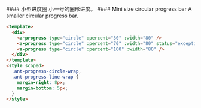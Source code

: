 <cn>
#### 小型进度圈
小一号的圈形进度。
</cn>

<us>
#### Mini size circular progress bar
A smaller circular progress bar.
</us>

```html
<template>
  <div>
    <a-progress type="circle" :percent="30" :width="80" />
    <a-progress type="circle" :percent="70" :width="80" status="exception" />
    <a-progress type="circle" :percent="100" :width="80" />
  </div>
</template>
<style scoped>
  .ant-progress-circle-wrap,
  .ant-progress-line-wrap {
    margin-right: 8px;
    margin-bottom: 5px;
  }
</style>
```


